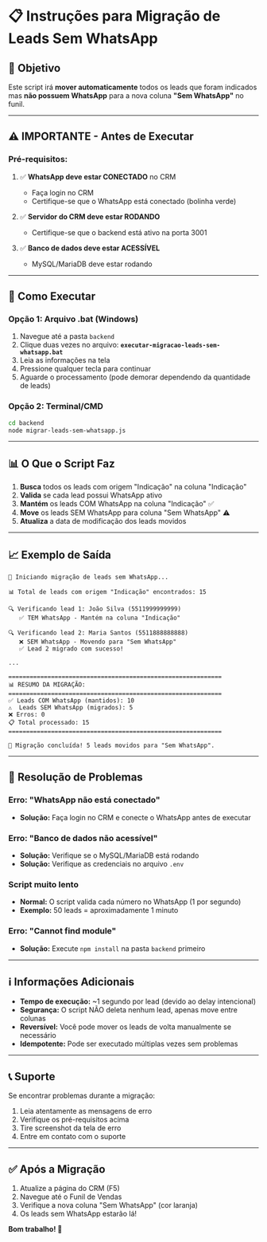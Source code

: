 # 📋 Instruções para Migração de Leads Sem WhatsApp

## 🎯 Objetivo

Este script irá **mover automaticamente** todos os leads que foram indicados mas **não possuem WhatsApp** para a nova coluna **"Sem WhatsApp"** no funil.

---

## ⚠️ IMPORTANTE - Antes de Executar

### Pré-requisitos:

1. ✅ **WhatsApp deve estar CONECTADO** no CRM
   - Faça login no CRM
   - Certifique-se que o WhatsApp está conectado (bolinha verde)

2. ✅ **Servidor do CRM deve estar RODANDO**
   - Certifique-se que o backend está ativo na porta 3001

3. ✅ **Banco de dados deve estar ACESSÍVEL**
   - MySQL/MariaDB deve estar rodando

---

## 🚀 Como Executar

### Opção 1: Arquivo .bat (Windows)

1. Navegue até a pasta `backend`
2. Clique duas vezes no arquivo: **`executar-migracao-leads-sem-whatsapp.bat`**
3. Leia as informações na tela
4. Pressione qualquer tecla para continuar
5. Aguarde o processamento (pode demorar dependendo da quantidade de leads)

### Opção 2: Terminal/CMD

```bash
cd backend
node migrar-leads-sem-whatsapp.js
```

---

## 📊 O Que o Script Faz

1. **Busca** todos os leads com origem "Indicação" na coluna "Indicação"
2. **Valida** se cada lead possui WhatsApp ativo
3. **Mantém** os leads COM WhatsApp na coluna "Indicação" ✅
4. **Move** os leads SEM WhatsApp para coluna "Sem WhatsApp" ⚠️
5. **Atualiza** a data de modificação dos leads movidos

---

## 📈 Exemplo de Saída

```
🚀 Iniciando migração de leads sem WhatsApp...

📊 Total de leads com origem "Indicação" encontrados: 15

🔍 Verificando lead 1: João Silva (5511999999999)
   ✅ TEM WhatsApp - Mantém na coluna "Indicação"

🔍 Verificando lead 2: Maria Santos (5511888888888)
   ❌ SEM WhatsApp - Movendo para "Sem WhatsApp"
   ✅ Lead 2 migrado com sucesso!

...

============================================================
📊 RESUMO DA MIGRAÇÃO:
============================================================
✅ Leads COM WhatsApp (mantidos): 10
⚠️  Leads SEM WhatsApp (migrados): 5
❌ Erros: 0
📋 Total processado: 15
============================================================

🎉 Migração concluída! 5 leads movidos para "Sem WhatsApp".
```

---

## 🔧 Resolução de Problemas

### Erro: "WhatsApp não está conectado"
- **Solução:** Faça login no CRM e conecte o WhatsApp antes de executar

### Erro: "Banco de dados não acessível"
- **Solução:** Verifique se o MySQL/MariaDB está rodando
- **Solução:** Verifique as credenciais no arquivo `.env`

### Script muito lento
- **Normal:** O script valida cada número no WhatsApp (1 por segundo)
- **Exemplo:** 50 leads = aproximadamente 1 minuto

### Erro: "Cannot find module"
- **Solução:** Execute `npm install` na pasta `backend` primeiro

---

## ℹ️ Informações Adicionais

- **Tempo de execução:** ~1 segundo por lead (devido ao delay intencional)
- **Segurança:** O script NÃO deleta nenhum lead, apenas move entre colunas
- **Reversível:** Você pode mover os leads de volta manualmente se necessário
- **Idempotente:** Pode ser executado múltiplas vezes sem problemas

---

## 📞 Suporte

Se encontrar problemas durante a migração:

1. Leia atentamente as mensagens de erro
2. Verifique os pré-requisitos acima
3. Tire screenshot da tela de erro
4. Entre em contato com o suporte

---

## ✅ Após a Migração

1. Atualize a página do CRM (F5)
2. Navegue até o Funil de Vendas
3. Verifique a nova coluna "Sem WhatsApp" (cor laranja)
4. Os leads sem WhatsApp estarão lá!

**Bom trabalho! 🎉**
